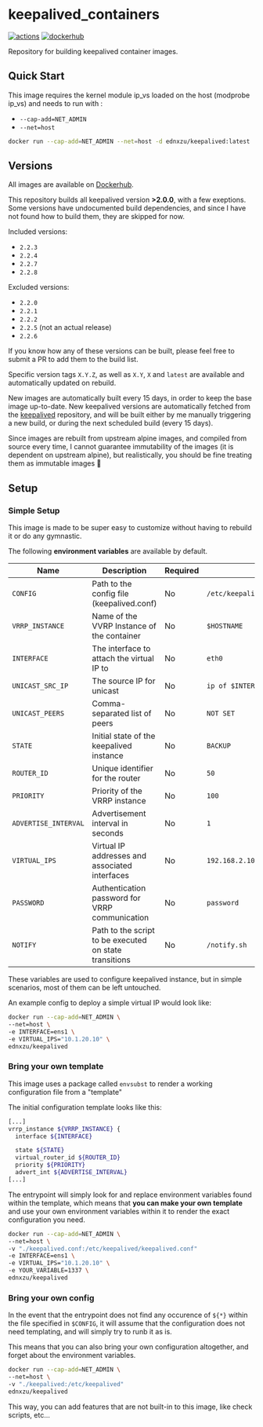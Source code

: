 # keepalived_containers

[![actions](https://github.com/ednz-cloud/keepalived-containers/actions/workflows/build.yml/badge.svg)](https://github.com/ednz-cloud/keepalived-containers/actions)
[![dockerhub](https://img.shields.io/docker/pulls/ednxzu/keepalived.svg)](https://hub.docker.com/r/ednxzu/keepalived)

Repository for building keepalived container images.

## Quick Start

This image requires the kernel module ip_vs loaded on the host (modprobe ip_vs) and needs to run with :
 - `--cap-add=NET_ADMIN`
 - `--net=host`

```bash
docker run --cap-add=NET_ADMIN --net=host -d ednxzu/keepalived:latest
```

## Versions

All images are available on [Dockerhub](https://hub.docker.com/r/ednxzu/keepalived).

This repository builds all keepalived version **>2.0.0**, with a few exeptions.
Some versions have undocumented build dependencies, and since I have not found how to build them, they are skipped for now.

Included versions:
 - `2.2.3`
 - `2.2.4`
 - `2.2.7`
 - `2.2.8`

Excluded versions:
 - `2.2.0`
 - `2.2.1`
 - `2.2.2`
 - `2.2.5` (not an actual release)
 - `2.2.6`

If you know how any of these versions can be built, please feel free to submit a PR to add them to the build list.

Specific version tags `X.Y.Z`, as well as `X.Y`, `X` and `latest` are available and automatically updated on rebuild.

New images are automatically built every 15 days, in order to keep the base image up-to-date. New keepalived versions are automatically fetched from the [keepalived](https://github.com/acassen/keepalived) repository, and will be built either by me manually triggering a new build, or during the next scheduled build (every 15 days).

Since images are rebuilt from upstream alpine images, and compiled from source every time, I cannot guarantee immutability of the images (it is dependent on upstream alpine), but realistically, you should be fine treating them as immutable images :slightly_smiling_face:

## Setup

### Simple Setup

This image is made to be super easy to customize without having to rebuild it or do any gymnastic.

The following **environment variables** are available by default.


| Name                 | Description                                            | Required  | Default                           |
| -------------------- | ------------------------------------------------------ | --------- | --------------------------------- |
| `CONFIG`             | Path to the config file (keepalived.conf)              | No        | `/etc/keepalived/keepalived.conf` |
| `VRRP_INSTANCE`      | Name of the VVRP Instance of the container             | No        | `$HOSTNAME`                       |
| `INTERFACE`          | The interface to attach the virtual IP to              | No        | `eth0`                            |
| `UNICAST_SRC_IP`     | The source IP for unicast                              | No        | `ip of $INTERFACE`                |
| `UNICAST_PEERS`      | Comma-separated list of peers                          | No        | `NOT SET`                         |
| `STATE`              | Initial state of the keepalived instance               | No        | `BACKUP`                          |
| `ROUTER_ID`          | Unique identifier for the router                       | No        | `50`                              |
| `PRIORITY`           | Priority of the VRRP instance                          | No        | `100`                             |
| `ADVERTISE_INTERVAL` | Advertisement interval in seconds                      | No        | `1`                               |
| `VIRTUAL_IPS`        | Virtual IP addresses and associated interfaces         | No        | `192.168.2.100/32 dev $INTERFACE` |
| `PASSWORD`           | Authentication password for VRRP communication         | No        | `password`                        |
| `NOTIFY`             | Path to the script to be executed on state transitions | No        | `/notify.sh`                      |

These variables are used to configure keepalived instance, but in simple scenarios, most of them can be left untouched.

An example config to deploy a simple virtual IP would look like:

```bash
docker run --cap-add=NET_ADMIN \
--net=host \
-e INTERFACE=ens1 \
-e VIRTUAL_IPS="10.1.20.10" \
ednxzu/keepalived
```

### Bring your own template

This image uses a package called `envsubst` to render a working configuration file from a "template"

The initial configuration template looks like this:

```bash
[...]
vrrp_instance ${VRRP_INSTANCE} {
  interface ${INTERFACE}

  state ${STATE}
  virtual_router_id ${ROUTER_ID}
  priority ${PRIORITY}
  advert_int ${ADVERTISE_INTERVAL}
[...]
```

The entrypoint will simply look for and replace environment variables found within the template, which means that **you can make your own template** and use your own environment variables within it to render the exact configuration you need.

```bash
docker run --cap-add=NET_ADMIN \
--net=host \
-v "./keepalived.conf:/etc/keepalived/keepalived.conf"
-e INTERFACE=ens1 \
-e VIRTUAL_IPS="10.1.20.10" \
-e YOUR_VARIABLE=1337 \
ednxzu/keepalived
```

### Bring your own config

In the event that the entrypoint does not find any occurence of `${*}` within the file specified in `$CONFIG`, it will assume that the configuration does not need templating, and will simply try to runb it as is.

This means that you can also bring your own configuration altogether, and forget about the environment variables.

```bash
docker run --cap-add=NET_ADMIN \
--net=host \
-v "./keepalived:/etc/keepalived"
ednxzu/keepalived
```

This way, you can add features that are not built-in to this image, like check scripts, etc...
